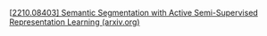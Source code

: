 [[2210.08403\] Semantic Segmentation with Active Semi-Supervised Representation Learning (arxiv.org)](https://arxiv.org/abs/2210.08403)